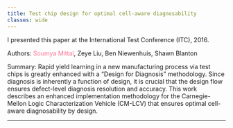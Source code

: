 ```yaml
---
title: Test chip design for optimal cell-aware diagnosability
classes: wide
---
```


I presented this paper at the International Test Conference (ITC), 2016.

Authors: <span style="color:#ff7597">Soumya Mittal</span>, Zeye Liu, Ben Niewenhuis, Shawn Blanton

Summary: Rapid yield learning in a new manufacturing process via test chips is greatly enhanced with a “Design for Diagnosis” methodology. Since diagnosis is inherently a function of design, it is crucial that the design flow ensures defect-level diagnosis resolution and accuracy. This work describes an enhanced implementation methodology for the Carnegie-Mellon Logic Characterization Vehicle (CM-LCV) that ensures optimal cell-aware diagnosability by design.  

---
